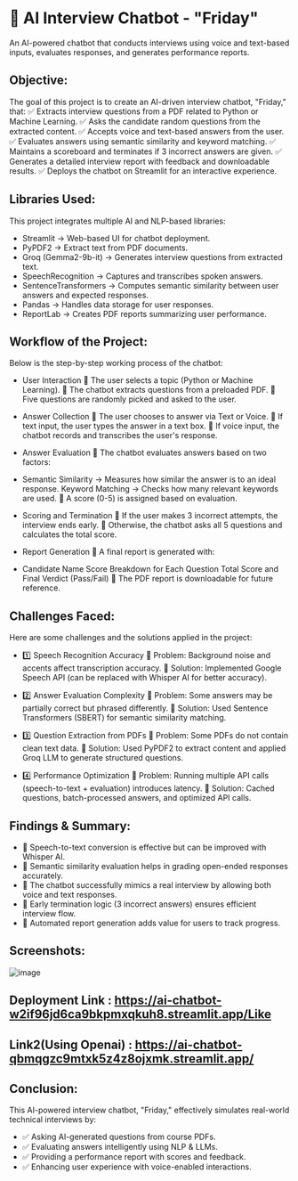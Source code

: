 # 🤖 AI Interview Chatbot - "Friday"
An AI-powered chatbot that conducts interviews using voice and text-based inputs, evaluates responses, and generates performance reports.

## Objective:
The goal of this project is to create an AI-driven interview chatbot, "Friday," that:
✅ Extracts interview questions from a PDF related to Python or Machine Learning.
✅ Asks the candidate random questions from the extracted content.
✅ Accepts voice and text-based answers from the user.
✅ Evaluates answers using semantic similarity and keyword matching.
✅ Maintains a scoreboard and terminates if 3 incorrect answers are given.
✅ Generates a detailed interview report with feedback and downloadable results.
✅ Deploys the chatbot on Streamlit for an interactive experience.

## Libraries Used:
This project integrates multiple AI and NLP-based libraries:
- Streamlit → Web-based UI for chatbot deployment.
- PyPDF2 → Extract text from PDF documents.
- Groq (Gemma2-9b-it) → Generates interview questions from extracted text.
- SpeechRecognition → Captures and transcribes spoken answers.
- SentenceTransformers → Computes semantic similarity between user answers and expected responses.
- Pandas → Handles data storage for user responses.
- ReportLab → Creates PDF reports summarizing user performance.

## Workflow of the Project:
Below is the step-by-step working process of the chatbot:
-  User Interaction
🔹 The user selects a topic (Python or Machine Learning).
🔹 The chatbot extracts questions from a preloaded PDF.
🔹 Five questions are randomly picked and asked to the user.

  - Answer Collection
🔹 The user chooses to answer via Text or Voice.
🔹 If text input, the user types the answer in a text box.
🔹 If voice input, the chatbot records and transcribes the user's response.

  -  Answer Evaluation
🔹 The chatbot evaluates answers based on two factors:

  - Semantic Similarity → Measures how similar the answer is to an ideal response.
Keyword Matching → Checks how many relevant keywords are used.
🔹 A score (0-5) is assigned based on evaluation.

-  Scoring and Termination
🔹 If the user makes 3 incorrect attempts, the interview ends early.
🔹 Otherwise, the chatbot asks all 5 questions and calculates the total score.

-  Report Generation
🔹 A final report is generated with:

  - Candidate Name
Score Breakdown for Each Question
Total Score and Final Verdict (Pass/Fail)
🔹 The PDF report is downloadable for future reference.

## Challenges Faced:
Here are some challenges and the solutions applied in the project:
- 1️⃣ Speech Recognition Accuracy
🔸 Problem: Background noise and accents affect transcription accuracy.
🔸 Solution: Implemented Google Speech API (can be replaced with Whisper AI for better accuracy).

- 2️⃣ Answer Evaluation Complexity
🔸 Problem: Some answers may be partially correct but phrased differently.
🔸 Solution: Used Sentence Transformers (SBERT) for semantic similarity matching.

- 3️⃣ Question Extraction from PDFs
🔸 Problem: Some PDFs do not contain clean text data.
🔸 Solution: Used PyPDF2 to extract content and applied Groq LLM to generate structured questions.

- 4️⃣ Performance Optimization
🔸 Problem: Running multiple API calls (speech-to-text + evaluation) introduces latency.
🔸 Solution: Cached questions, batch-processed answers, and optimized API calls.

## Findings & Summary:
- 🔹 Speech-to-text conversion is effective but can be improved with Whisper AI.
- 🔹 Semantic similarity evaluation helps in grading open-ended responses accurately.
- 🔹 The chatbot successfully mimics a real interview by allowing both voice and text responses.
- 🔹 Early termination logic (3 incorrect answers) ensures efficient interview flow.
- 🔹 Automated report generation adds value for users to track progress.

 ## Screenshots:
 ![image](https://github.com/user-attachments/assets/fc02f057-1847-484f-b3ca-aa37bdaf05f2)

 ## Deployment Link : https://ai-chatbot-w2if96jd6ca9bkpmxqkuh8.streamlit.app/Like
 ## Link2(Using Openai) : https://ai-chatbot-qbmqgzc9mtxk5z4z8ojxmk.streamlit.app/


## Conclusion:
This AI-powered interview chatbot, "Friday," effectively simulates real-world technical interviews by:
- ✅ Asking AI-generated questions from course PDFs.
- ✅ Evaluating answers intelligently using NLP & LLMs.
- ✅ Providing a performance report with scores and feedback.
- ✅ Enhancing user experience with voice-enabled interactions.



